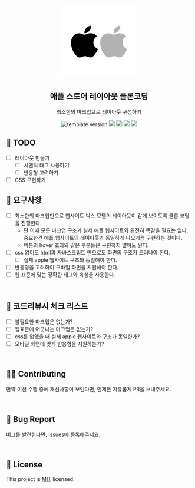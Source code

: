 <p align="middle" >
  <img width="200px;" src="./src/images/apple-clone.png"/>
</p>
<h2 align="middle">애플 스토어 레이아웃 클론코딩</h2>
<p align="middle">최소한의 마크업으로 레이아웃 구성하기</p>
<p align="middle">
  <img src="https://img.shields.io/badge/version-1.0.0-blue?style=flat-square" alt="template version"/>
  <img src="https://img.shields.io/badge/language-html-red.svg?style=flat-square"/>
  <img src="https://img.shields.io/badge/language-css-blue.svg?style=flat-square"/>
  <img src="https://img.shields.io/badge/language-js-yellow.svg?style=flat-square"/>
  <img src="https://img.shields.io/badge/license-MIT-brightgreen.svg?style=flat-square"/>
</p>

## 📌 TODO

- [ ] 레이아웃 만들기
  - [ ] 시맨틱 태그 사용하기
  - [ ] 반응형 고려하기
- [ ] CSS 구현하기

## 🎯 요구사항

- [ ] 최소한의 마크업만으로 웹사이트 박스 모델의 레이아웃이 같게 보이도록 클론 코딩을 진행한다.
  - 단 이때 모든 마크업 구조가 실제 애플 웹사이트와 완전히 똑같을 필요는 없다. 중요한건 애플 웹사이트의 레이아웃과 동일하게 나오게끔 구현하는 것이다.
  - 버튼의 hover 효과와 같은 부분들은 구현하지 않아도 된다.
- [ ] css 없이도 html과 자바스크립트 만으로도 화면의 구조가 드러나야 한다.
  - [ ] 실제 apple 웹사이트 구조와 동일해야 한다.
- [ ] 반응형을 고려하여 모바일 화면을 지원해야 한다.
- [ ] 웹 표준에 맞는 정확한 태그와 속성을 사용한다.

<br/>

## 📝 코드리뷰시 체크 리스트

- [ ] 불필요한 마크업은 없는가?
- [ ] 웹표준에 어긋나는 마크업은 없는가?
- [ ] css를 없앴을 때 실제 apple 웹사이트와 구조가 동일한가?
- [ ] 모바일 화면에 맞게 반응형을 지원하는가?

<br/>

## 👏🏼 Contributing

만약 미션 수행 중에 개선사항이 보인다면, 언제든 자유롭게 PR을 보내주세요.

<br/>

## 🐞 Bug Report

버그를 발견한다면, [Issues](https://github.com/woowacourse/html-apple-store/issues)에 등록해주세요.

<br/>

## 📝 License

This project is [MIT](https://github.com/woowacourse/html-apple-store/blob/main/LICENSE) licensed.
